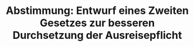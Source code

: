 ---
abstimmung:
  abstimmung: 1
  bundestagssitzung: 105
  datum: 7. Juni 2019
  legislaturperiode: 19
categories:
- Todo
data:
- title: Abstimmungsergebnis 20190607_1-data.pdf
  url: /res/2021-btw/abstimmungsergebnisse/20190607_1-data.pdf
- title: Abstimmungsergebnis 20190607_1_xls-data.xls
  url: /res/2021-btw/abstimmungsergebnisse/20190607_1_xls-data.xls
- title: Abstimmungsergebnis 20190607_1_xls-datacsv
  url: /res/2021-btw/abstimmungsergebnisse/csv/20190607_1_xls-datacsv
ergebnis:
  AfD:
    enthaltung: 52
    gesamt: 91
    ja: 1
    nein: 27
    nichtabgegeben: 11
    ungueltig: 0
  Bündnis 90/Die Grünen:
    enthaltung: 0
    gesamt: 67
    ja: 0
    nein: 63
    nichtabgegeben: 4
    ungueltig: 0
  Die Linke:
    enthaltung: 0
    gesamt: 69
    ja: 0
    nein: 61
    nichtabgegeben: 8
    ungueltig: 0
  FDP:
    enthaltung: 58
    gesamt: 80
    ja: 7
    nein: 0
    nichtabgegeben: 15
    ungueltig: 0
  cdu/csu:
    enthaltung: 0
    gesamt: 246
    ja: 233
    nein: 0
    nichtabgegeben: 13
    ungueltig: 0
  file: 20190607_1_xls-data.xls
  fraktionslos:
    enthaltung: 1
    gesamt: 4
    ja: 0
    nein: 0
    nichtabgegeben: 3
    ungueltig: 0
  spd:
    enthaltung: 0
    gesamt: 152
    ja: 130
    nein: 8
    nichtabgegeben: 14
    ungueltig: 0
layout: abstimmung
links:
- title: Link zu bundestag.de
  url: https://www.bundestag.de/parlament/plenum/abstimmung/abstimmung?id=607
preview: 'Deutscher Bundestag


  105. Sitzung des Deutschen Bundestages

  am Freitag, 7. Juni 2019


  Endgültiges Ergebnis der Namentlichen Abstimmung Nr. 1


  Gesetzentwurf der Bundesregierung

  Entwurf eines Zweiten Gesetzes zur besseren Durchsetzung der Ausreisepflicht

  Drs. 19/10047, 19/10506 und 19/10706'
tags:
- Todo
title: 'Abstimmung: Entwurf eines Zweiten Gesetzes zur besseren Durchsetzung der Ausreisepflicht'
---